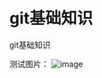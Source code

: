 # git基础知识
git基础知识

测试图片：
![image](https://github.com/user-attachments/assets/1dd2bcae-f1d0-47df-bd34-239f66003cdd)
